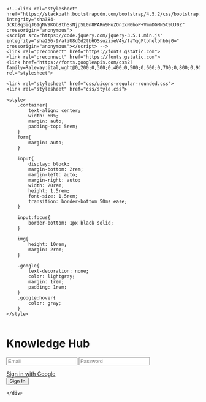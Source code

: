 <!DOCTYPE html>
<html lang="en">
<head>
    <meta charset="UTF-8">
    <meta name="viewport" content="width=device-width, initial-scale=1.0">
    <title>Knowledge Hub</title>

    <!--<link rel="stylesheet" href="https://stackpath.bootstrapcdn.com/bootstrap/4.5.2/css/bootstrap.min.css" integrity="sha384-JcKb8q3iqJ61gNV9KGb8thSsNjpSL0n8PARn9HuZOnIxN0hoP+VmmDGMN5t9UJ0Z" crossorigin="anonymous">
    <script src="https://code.jquery.com/jquery-3.5.1.min.js" integrity="sha256-9/aliU8dGd2tb6OSsuzixeV4y/faTqgFtohetphbbj0=" crossorigin="anonymous"></script> -->
    <link rel="preconnect" href="https://fonts.gstatic.com">
    <link rel="preconnect" href="https://fonts.gstatic.com">
    <link href="https://fonts.googleapis.com/css2?family=Raleway:ital,wght@0,200;0,300;0,400;0,500;0,600;0,700;0,800;0,900;1,200;1,500;1,600&display=swap" rel="stylesheet">

    <link rel="stylesheet" href="css/uicons-regular-rounded.css">
    <link rel="stylesheet" href="css/style.css">

    <style>
        .container{
            text-align: center;
            width: 60%;
            margin: auto;
            padding-top: 5rem;
        }
        form{
            margin: auto;
        }

        input{
            display: block;
            margin-bottom: 2rem;
            margin-left: auto;
            margin-right: auto;
            width: 20rem;
            height: 1.5rem;
            font-size: 1.5rem;
            transition: border-bottom 50ms ease;
        }

        input:focus{
            border-bottom: 1px black solid;
        }

        img{
            height: 10rem;
            margin: 2rem;
        }

        .google{
            text-decoration: none;
            color: lightgray;
            margin: 1rem;
            padding: 1rem;
        }
        .google:hover{
            color: gray;
        }
    </style>
    
</head>
<body>
    <div class="container">
        <img src="http://mc.pshs.edu.ph/wp-content/uploads/2017/08/PSHS_System_Logo.png" alt="">
        <h1 class="logo">Knowledge Hub</h1>
        <form action="">
            <input type="text" placeholder="Email">
            <input type="text" placeholder="Password">
        </form>
        <a href="#" class="google">Sign in with Google</a>
        <a href="dashboard.html">
            <div id="container">
                <button class="sign-in">
                  <span class="circle" aria-hidden="true">
                    <span class="icon arrow"></span>
                  </span>
                  <span class="button-text">Sign In</span>
                </button>
            </div>
        </a>
        
    </div>

</body>
</html>

